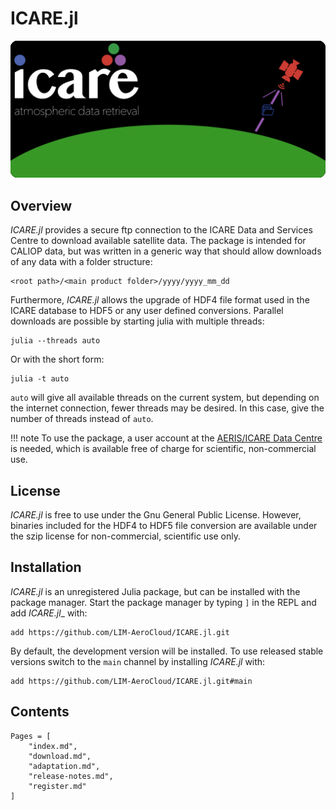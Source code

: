 # ICARE.jl

![ICARE logo](assets/logo.svg)

## Overview

_ICARE.jl_ provides a secure ftp connection to the ICARE Data and Services Centre to download
available satellite data. The package is intended for CALIOP data, but was written in a generic
way that should allow downloads of any data with a folder structure:

    <root path>/<main product folder>/yyyy/yyyy_mm_dd

Furthermore, _ICARE.jl_ allows the upgrade of HDF4 file format used in the ICARE database to
HDF5 or any user defined conversions. Parallel downloads are possible by starting julia with
multiple threads:

    julia --threads auto

Or with the short form:

    julia -t auto

`auto` will give all available threads on the current system, but depending on the internet
connection, fewer threads may be desired. In this case, give the number of threads instead of
`auto`.

!!! note
    To use the package, a user account at the
    [AERIS/ICARE Data Centre](https://www.icare.univ-lille1.fr/) is needed, which is available
    free of charge for scientific, non-commercial use.

## License

_ICARE.jl_ is free to use under the Gnu General Public License. However, binaries included for
the HDF4 to HDF5 file conversion are available under the szip license for non-commercial,
scientific use only.

## Installation

_ICARE.jl_ is an unregistered Julia package, but can be installed with the package manager.
Start the package manager by typing `]` in the REPL and add _ICARE.jl__ with:

    add https://github.com/LIM-AeroCloud/ICARE.jl.git

By default, the development version will be installed. To use released stable versions switch
to the `main` channel by installing _ICARE.jl_ with:

    add https://github.com/LIM-AeroCloud/ICARE.jl.git#main

## Contents

```@contents
Pages = [
    "index.md",
    "download.md",
    "adaptation.md",
    "release-notes.md",
    "register.md"
]
```
